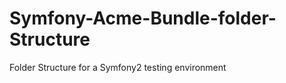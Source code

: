 Symfony-Acme-Bundle-folder-Structure
====================================

Folder Structure for a Symfony2 testing environment
